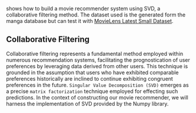 shows how to build a movie recommender system using SVD, a collaborative filtering method. The dataset used is the generated form the manga database but can test it with [MovieLens Latest Small Dataset](https://grouplens.org/datasets/movielens/latest/).

## Collaborative Filtering

Collaborative filtering represents a fundamental method employed within numerous recommendation systems, facilitating the prognostication of user preferences by leveraging data derived from other users. This technique is grounded in the assumption that users who have exhibited comparable preferences historically are inclined to continue exhibiting congruent preferences in the future. `Singular Value Decomposition (SVD)` emerges as a precise `matrix factorization` technique employed for effecting such predictions. In the context of constructing our movie recommender, we will harness the implementation of SVD provided by the Numpy library.
